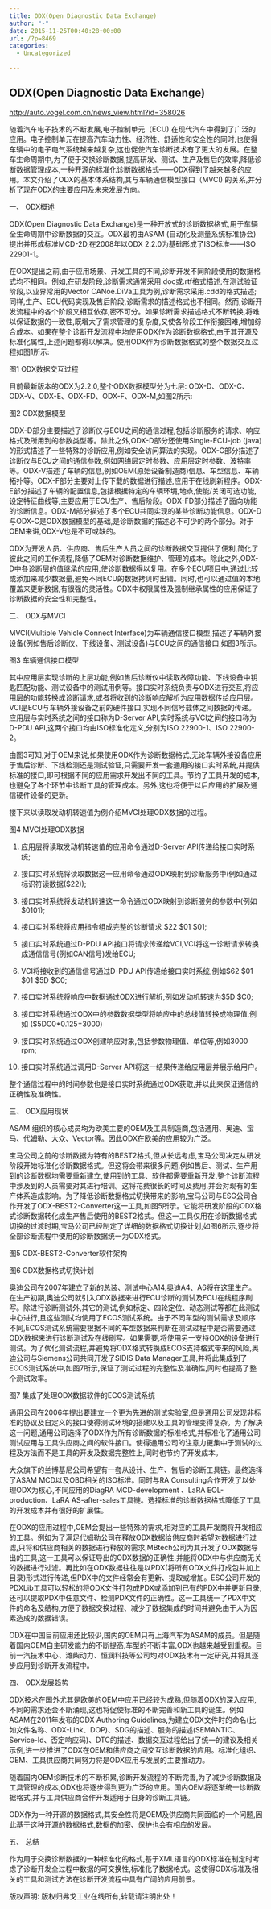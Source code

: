 ```yaml
---
title: ODX(Open Diagnostic Data Exchange)
author: "-"
date: 2015-11-25T00:40:28+00:00
url: /?p=8469
categories:
  - Uncategorized

---
```

## ODX(Open Diagnostic Data Exchange)
http://auto.vogel.com.cn/news_view.html?id=358026

随着汽车电子技术的不断发展,电子控制单元（ECU) 在现代汽车中得到了广泛的应用。电子控制单元在提高汽车动力性、经济性、舒适性和安全性的同时,也使得车辆中的电子电气系统越来越复杂,这也促使汽车诊断技术有了更大的发展。在整车生命周期中,为了便于交换诊断数据,提高研发、测试、生产及售后的效率,降低诊断数据管理成本,一种开源的标准化诊断数据格式——ODX得到了越来越多的应用。本文介绍了ODX的基本体系结构,其与车辆通信模型接口（MVCI) 的关系,并分析了现在ODX的主要应用及未来发展方向。

一、 ODX概述

ODX(Open Diagnostic Data Exchange)是一种开放式的诊断数据格式,用于车辆全生命周期中诊断数据的交互。ODX最初由ASAM (自动化及测量系统标准协会)提出并形成标准MCD-2D,在2008年以ODX 2.2.0为基础形成了ISO标准——ISO 22901-1。

在ODX提出之前,由于应用场景、开发工具的不同,诊断开发不同阶段使用的数据格式均不相同。例如,在研发阶段,诊断需求通常采用.doc或.rtf格式描述;在测试验证阶段,以业界常用的Vector CANoe.DiVa工具为例,诊断需求采用.cdd的格式描述;同样,生产、ECU代码实现及售后阶段,诊断需求的描述格式也不相同。然而,诊断开发流程中的各个阶段又相互依存,密不可分。如果诊断需求描述格式不断转换,将难以保证数据的一致性,既增大了需求管理的复杂度,又使各阶段工作衔接困难,增加综合成本。如果在整个诊断开发流程中均使用ODX作为诊断数据格式,由于其开源及标准化属性,上述问题都得以解决。使用ODX作为诊断数据格式的整个数据交互过程如图1所示: 
  
图1 ODX数据交互过程

目前最新版本的ODX为2.2.0,整个ODX数据模型分为七层: ODX-D、ODX-C、ODX-V、ODX-E、ODX-FD、ODX-F、ODX-M,如图2所示: 
  
图2 ODX数据模型

ODX-D部分主要描述了诊断仪与ECU之间的通信过程,包括诊断服务的请求、响应格式及所用到的参数类型等。除此之外,ODX-D部分还使用Single-ECU-job (java)的形式描述了一些特殊的诊断应用,例如安全访问算法的实现。ODX-C部分描述了诊断仪与ECU之间的通信参数,例如网络层定时参数、应用层定时参数、波特率等。ODX-V描述了车辆的信息,例如OEM(原始设备制造商)信息、车型信息、车辆拓扑等。ODX-F部分主要对上传下载的数据进行描述,应用于在线刷新程序。ODX-E部分描述了车辆的配置信息,包括根据特定的车辆环境,地点,使能/关闭可选功能,设定特征曲线等,主要应用于ECU生产、售后阶段。ODX-FD部分描述了面向功能的诊断信息。ODX-M部分描述了多个ECU共同实现的某些诊断功能信息。ODX-D与ODX-C是ODX数据模型的基础,是诊断数据的描述必不可少的两个部分。对于OEM来讲,ODX-V也是不可或缺的。

ODX为开发人员、供应商、售后生产人员之间的诊断数据交互提供了便利,简化了彼此之间的工作流程,降低了OEM对诊断数据维护、管理的成本。除此之外,ODX-D中各诊断层的值继承的应用,使诊断数据得以复用。在多个ECU项目中,通过比较或添加来减少数据量,避免不同ECU的数据拷贝时出错。同时,也可以通过值的本地覆盖来更新数据,有很强的灵活性。ODX中权限属性及强制继承属性的应用保证了诊断数据的安全性和完整性。

二、 ODX与MVCI

MVCI(Multiple Vehicle Connect Interface)为车辆通信接口模型,描述了车辆外接设备(例如售后诊断仪、下线设备、测试设备)与ECU之间的通信接口,如图3所示。
  
图3 车辆通信接口模型

其中应用层实现诊断的上层功能,例如售后诊断仪中读取故障功能、下线设备中钥匙匹配功能、测试设备中的测试用例等。接口实时系统负责与ODX进行交互,将应用层的功能转换成诊断请求,或者将收到的诊断响应解析为应用数据传给应用层。VCI是ECU与车辆外接设备之前的硬件接口,实现不同信号载体之间数据的传递。应用层与实时系统之间的接口称为D-Server API,实时系统与VCI之间的接口称为D-PDU API,这两个接口均由ISO标准化定义,分别为ISO 22900-1、ISO 22900-2。

由图3可知,对于OEM来说,如果使用ODX作为诊断数据格式,无论车辆外接设备应用于售后诊断、下线检测还是测试验证,只需要开发一套通用的接口实时系统,并提供标准的接口,即可根据不同的应用需求开发出不同的工具。节约了工具开发的成本,也避免了各个环节中诊断工具的管理成本。另外,这也将便于以后应用的扩展及通信硬件设备的更新。

接下来以读取发动机转速值为例介绍MVCI处理ODX数据的过程。
  
图4 MVCI处理ODX数据

1) 应用层将读取发动机转速值的应用命令通过D-Server API传递给接口实时系统;

2) 接口实时系统将读取数据这一应用命令通过ODX映射到诊断服务中(例如通过标识符读数据($22));

3) 接口实时系统将发动机转速这一命令通过ODX映射到诊断服务的参数中(例如 $0101);

4) 接口实时系统将应用指令组成完整的诊断请求 $22 $01 $01;

5) 接口实时系统通过D-PDU API接口将请求传递给VCI,VCI将这一诊断请求转换成通信信号(例如CAN信号)发给ECU;

6) VCI将接收到的通信信号通过D-PDU API传递给接口实时系统,例如$62 $01 $01 $5D $C0;

7) 接口实时系统将响应中数据通过ODX进行解析,例如发动机转速为$5D $C0;

8) 接口实时系统通过ODX中的参数数据类型将响应中的总线值转换成物理值,例如 ($5DC0*0.125=3000)

9) 接口实时系统通过ODX创建响应对象,包括参数物理值、单位等,例如3000 rpm;

10) 接口实时系统通过调用D-Server API将这一结果传递给应用层并展示给用户。

整个通信过程中的时间参数也是接口实时系统通过ODX获取,并以此来保证通信的正确性及准确性。

三、 ODX应用现状

ASAM 组织的核心成员均为欧美主要的OEM及工具制造商,包括通用、奥迪、宝马、代姆勒、大众、Vector等。因此ODX在欧美的应用较为广泛。

宝马公司之前的诊断数据为特有的BEST2格式,但从长远考虑,宝马公司决定从研发阶段开始标准化诊断数据格式。但这将会带来很多问题,例如售后、测试、生产用到的诊断数据均需要重新建立,使用到的工具、软件都需要重新开发,整个诊断流程中涉及到的人员需要对其进行培训。这将花费很长的时间及费用,并会对现有的生产体系造成影响。为了降低诊断数据格式切换带来的影响,宝马公司与ESG公司合作开发了ODX-BEST2-Converter这一工具,如图5所示。它能将研发阶段的ODX格式诊断数据转化成生产售后使用的BEST2格式。但这一工具仅用在诊断数据格式切换的过渡时期,宝马公司已经制定了详细的数据格式切换计划,如图6所示,逐步将全部诊断流程中使用的诊断数据统一为ODX格式。
  
图5 ODX-BEST2-Converter软件架构
  
图6 ODX数据格式切换计划

奥迪公司在2007年建立了新的总装、测试中心A14,奥迪A4、A6将在这里生产。在生产初期,奥迪公司就引入ODX数据来进行ECU诊断的测试及ECU在线程序刷写。除进行诊断测试外,其它的测试,例如标定、四轮定位、动态测试等都在此测试中心进行,且这些测试均使用了ECOS测试系统。由于不同车型的测试需求及顺序不同,ECOS测试系统需要根据不同的车型数据来判断在测试过程中是否需要通过ODX数据来进行诊断测试及在线刷写。如果需要,将使用另一支持ODX的设备进行测试。为了优化测试流程,并避免将ODX格式转换成ECOS支持格式带来的风险,奥迪公司与Siemens公司共同开发了SIDIS Data Manager工具,并将此集成到了ECOS测试系统中,如图7所示,保证了测试过程的完整性及准确性,同时也提高了整个测试效率。
  
图7 集成了处理ODX数据软件的ECOS测试系统

通用公司在2006年提出要建立一个更为先进的测试实验室,但是通用公司发现非标准的协议及自定义的接口使得测试环境的搭建以及工具的管理变得复杂。为了解决这一问题,通用公司选择了ODX作为所有诊断数据的标准格式,并标准化了通用公司测试应用与工具供应商之间的软件接口。使得通用公司的注意力更集中于测试的过程及方法而不是工具的开发及数据完整性上,同时也节约了开发成本。

大众旗下的兰博基尼公司希望有一套从设计、生产、售后的诊断工具链。最终选择了ASAM MCD以及OBD相关的ISO标准。同时与RA Consulting合作开发了以处理ODX为核心,不同应用的DiagRA MCD-development 、LaRA EOL-production、LaRA AS-after-sales工具链。选择标准的诊断数据格式降低了工具的开发成本并有很好的扩展性。

在ODX的应用过程中,OEM会提出一些特殊的需求,相对应的工具开发商将开发相应的工具。例如为了满足代姆勒公司在释放ODX数据给供应商时希望对数据进行过滤,只将和供应商相关的数据进行释放的需求,MBtech公司为其开发了ODX数据导出的工具,这一工具可以保证导出的ODX数据的正确性,并能将ODX中与供应商无关的数据进行过滤。再比如在ODX数据往往是以PDX(将所有ODX文件打成包并加上目录)形式进行传递,但PDX中的文件经常会有更新、提取或增加。ESG公司开发的PDXLib工具可以轻松的将ODX文件打包成PDX或添加到已有的PDX中并更新目录,还可以提取PDX中任意文件、检测PDX文件的正确性。这一工具统一了PDX中文件的命名及结构,方便了数据交换过程、减少了数据集成的时间并避免由于人为因素造成的数据错误。

ODX在中国目前应用还比较少,国内的OEM只有上海汽车为ASAM的成员。但是随着国内OEM自主研发能力的不断提高,车型的不断丰富,ODX也越来越受到重视。目前一汽技术中心、潍柴动力、恒润科技等公司均对ODX技术有一定研究,并将其逐步应用到诊断开发流程中。

四、 ODX发展趋势

ODX技术在国外尤其是欧美的OEM中应用已经较为成熟,但随着ODX的深入应用,不同的需求还会不断涌现,这也将促使标准的不断完善和新工具的诞生。例如ASAM在2011年发布的ODX Authoring Guidelines,为建立ODX文件时的命名(比如文件名称、ODX-Link、DOP)、SDG的描述、服务的描述(SEMANTIC、Service-Id、否定响应码)、DTC的描述、数据交互过程给出了统一的建议及相关示例,进一步推进了ODX在OEM和供应商之间交互诊断数据的应用。标准化组织、OEM、工具供应商共同努力将是ODX应用与发展的主要推动力。

随着国内OEM诊断技术的不断积累,诊断开发流程的不断完善,为了减少诊断数据及工具管理的成本,ODX也将逐步得到更为广泛的应用。国内OEM将逐渐统一诊断数据格式,并与工具供应商合作开发适用于自身的诊断工具链。

ODX作为一种开源的数据格式,其安全性将是OEM及供应商共同面临的一个问题,因此基于这种开源的数据格式,数据的加密、保护也会有相应的发展。

五、 总结

作为用于交换诊断数据的一种标准化的格式,基于XML语言的ODX标准在制定时考虑了诊断开发全过程中数据的可交换性,标准化了数据格式。这使得ODX标准及相关的工具和测试方法在诊断开发流程中具有广阔的应用前景。
  
版权声明: 版权归弗戈工业在线所有,转载请注明出处！